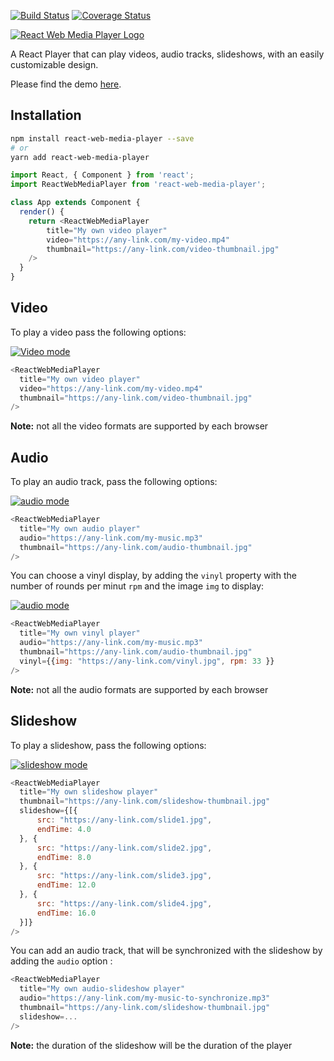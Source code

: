 [![Build Status](https://travis-ci.org/JohannC/React-Web-Media-Player.svg?branch=master)](https://travis-ci.org/JohannC/React-Web-Media-Player)
[![Coverage Status](https://coveralls.io/repos/github/JohannC/react-web-media-player/badge.svg?branch=master)](https://coveralls.io/github/JohannC/react-web-media-player?branch=master)

[![React Web Media Player Logo](https://nusid.net/banner-title-medium.jpg)](#)

A React Player that can play videos, audio tracks, slideshows, with an easily customizable design.

Please find the demo [here](https://johannc.github.io/Demo-React-Web-Media-Player/).

## Installation

```bash
npm install react-web-media-player --save
# or
yarn add react-web-media-player
```
```javascript
import React, { Component } from 'react';
import ReactWebMediaPlayer from 'react-web-media-player';

class App extends Component {
  render() {
    return <ReactWebMediaPlayer
        title="My own video player"
        video="https://any-link.com/my-video.mp4" 
        thumbnail="https://any-link.com/video-thumbnail.jpg"
    />
  }
}
```

## Video

To play a video pass the following options:

[![Video mode](https://nusid.net/video-played.jpg)](#)

```javascript
<ReactWebMediaPlayer
  title="My own video player"
  video="https://any-link.com/my-video.mp4" 
  thumbnail="https://any-link.com/video-thumbnail.jpg"
/>
```
**Note:** not all the video formats are supported by each browser

## Audio

To play an audio track, pass the following options:

[![audio mode](https://nusid.net/audio.jpg)](#)

```javascript
<ReactWebMediaPlayer
  title="My own audio player"
  audio="https://any-link.com/my-music.mp3" 
  thumbnail="https://any-link.com/audio-thumbnail.jpg"
/>
```
You can choose a vinyl display, by adding the `vinyl` property with the number of rounds per minut `rpm` and the image `img` to display:

[![audio mode](https://nusid.net/vinyl.jpg)](#)

```javascript
<ReactWebMediaPlayer
  title="My own vinyl player"
  audio="https://any-link.com/my-music.mp3" 
  thumbnail="https://any-link.com/audio-thumbnail.jpg"
  vinyl={{img: "https://any-link.com/vinyl.jpg", rpm: 33 }}
/>
```

**Note:** not all the audio formats are supported by each browser

## Slideshow

To play a slideshow, pass the following options:

[![slideshow mode](https://nusid.net/slideshow.jpg)](#)

```javascript
<ReactWebMediaPlayer
  title="My own slideshow player"
  thumbnail="https://any-link.com/slideshow-thumbnail.jpg"
  slideshow={[{
      src: "https://any-link.com/slide1.jpg",
      endTime: 4.0
  }, {
      src: "https://any-link.com/slide2.jpg",
      endTime: 8.0
  }, {
      src: "https://any-link.com/slide3.jpg",
      endTime: 12.0
  }, {
      src: "https://any-link.com/slide4.jpg",
      endTime: 16.0
  }]}
/>

```

You can add an audio track, that will be synchronized with the slideshow by adding the `audio` option :

```javascript
<ReactWebMediaPlayer
  title="My own audio-slideshow player"
  audio="https://any-link.com/my-music-to-synchronize.mp3" 
  thumbnail="https://any-link.com/slideshow-thumbnail.jpg"
  slideshow=...
/>
```

**Note:** the duration of the slideshow will be the duration of the player
